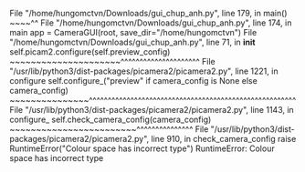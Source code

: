  File "/home/hungomctvn/Downloads/gui_chup_anh.py", line 179, in <module>
    main()
    ~~~~^^
  File "/home/hungomctvn/Downloads/gui_chup_anh.py", line 174, in main
    app = CameraGUI(root, save_dir="/home/hungomctvn")
  File "/home/hungomctvn/Downloads/gui_chup_anh.py", line 71, in __init__
    self.picam2.configure(self.preview_config)
    ~~~~~~~~~~~~~~~~~~~~~^^^^^^^^^^^^^^^^^^^^^
  File "/usr/lib/python3/dist-packages/picamera2/picamera2.py", line 1221, in configure
    self.configure_("preview" if camera_config is None else camera_config)
    ~~~~~~~~~~~~~~~^^^^^^^^^^^^^^^^^^^^^^^^^^^^^^^^^^^^^^^^^^^^^^^^^^^^^^^
  File "/usr/lib/python3/dist-packages/picamera2/picamera2.py", line 1143, in configure_
    self.check_camera_config(camera_config)
    ~~~~~~~~~~~~~~~~~~~~~~~~^^^^^^^^^^^^^^^
  File "/usr/lib/python3/dist-packages/picamera2/picamera2.py", line 910, in check_camera_config
    raise RuntimeError("Colour space has incorrect type")
RuntimeError: Colour space has incorrect type

